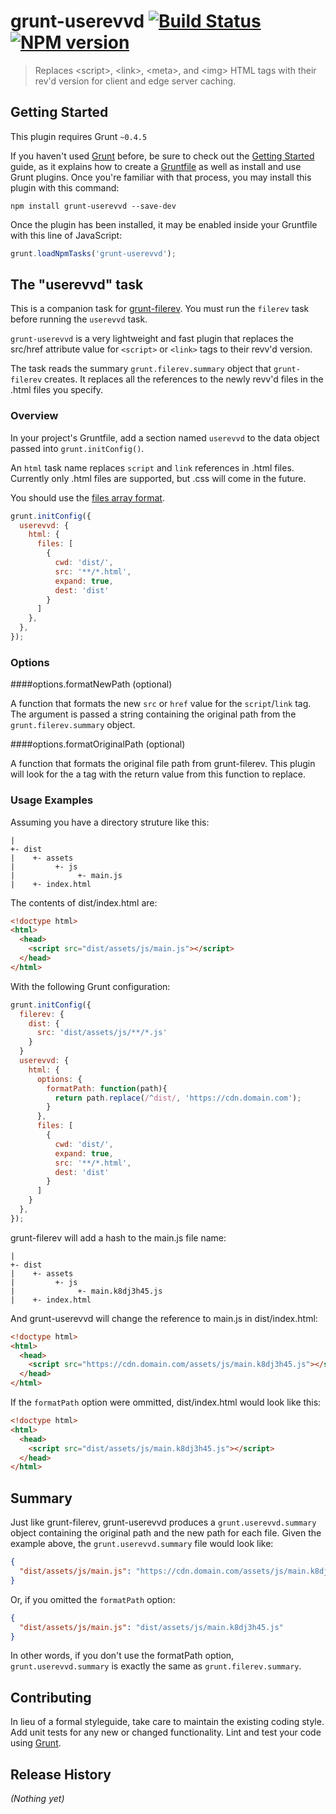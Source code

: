 # grunt-userevvd [![Build Status](http://img.shields.io/travis/kylerush/grunt-userevvd.svg?branch=master)](https://github.com/kylerush/grunt-userevvd) [![NPM version](https://badge.fury.io/js/grunt-userevvd.svg)](http://badge.fury.io/js/grunt-userevvd)

> Replaces &lt;script&gt;, &lt;link&gt;, &lt;meta&gt;, and &lt;img&gt; HTML tags with their rev'd version for client and edge server caching.

## Getting Started
This plugin requires Grunt `~0.4.5`

If you haven't used [Grunt](http://gruntjs.com/) before, be sure to check out the [Getting Started](http://gruntjs.com/getting-started) guide, as it explains how to create a [Gruntfile](http://gruntjs.com/sample-gruntfile) as well as install and use Grunt plugins. Once you're familiar with that process, you may install this plugin with this command:

```shell
npm install grunt-userevvd --save-dev
```

Once the plugin has been installed, it may be enabled inside your Gruntfile with this line of JavaScript:

```js
grunt.loadNpmTasks('grunt-userevvd');
```

## The "userevvd" task

This is a companion task for [grunt-filerev](https://github.com/yeoman/grunt-filerev). You must run the `filerev` task before running the `userevvd` task.

`grunt-userevvd` is a very lightweight and fast plugin that replaces the src/href attribute value for `<script>` or `<link>` tags to their revv'd version.

The task reads the summary `grunt.filerev.summary` object that `grunt-filerev` creates. It replaces all the references to the newly revv'd files in the .html files you specify.

### Overview
In your project's Gruntfile, add a section named `userevvd` to the data object passed into `grunt.initConfig()`.

An `html` task name replaces `script` and `link` references in .html files. Currently only .html files are supported, but .css will come in the future.

You should use the [files array format](http://gruntjs.com/configuring-tasks#files-array-format).

```js
grunt.initConfig({
  userevvd: {
    html: {
      files: [
        {
          cwd: 'dist/',
          src: '**/*.html',
          expand: true,
          dest: 'dist'
        }
      ]
    },
  },
});
```

### Options

####options.formatNewPath (optional)

A function that formats the new `src` or `href` value for the `script`/`link` tag. The argument is passed a string containing the original path from the `grunt.filerev.summary` object.

####options.formatOriginalPath (optional)

A function that formats the original file path from grunt-filerev. This plugin will look for the a tag with the return value from this function to replace.

### Usage Examples

Assuming you have a directory struture like this:

```
|
+- dist
|    +- assets
|         +- js
|              +- main.js
|    +- index.html
```

The contents of dist/index.html are:

```html
<!doctype html>
<html>
  <head>
    <script src="dist/assets/js/main.js"></script>
  </head>
</html>
```

With the following Grunt configuration:

```js
grunt.initConfig({
  filerev: {
    dist: {
      src: 'dist/assets/js/**/*.js'
    }
  }
  userevvd: {
    html: {
      options: {
        formatPath: function(path){
          return path.replace(/^dist/, 'https://cdn.domain.com');
        }
      },
      files: [
        {
          cwd: 'dist/',
          expand: true,
          src: '**/*.html',
          dest: 'dist'
        }
      ]
    }
  },
});
```

grunt-filerev will add a hash to the main.js file name:

```
|
+- dist
|    +- assets
|         +- js
|              +- main.k8dj3h45.js
|    +- index.html
```

And grunt-userevvd will change the reference to main.js in dist/index.html:

```html
<!doctype html>
<html>
  <head>
    <script src="https://cdn.domain.com/assets/js/main.k8dj3h45.js"></script>
  </head>
</html>
```

If the `formatPath` option were ommitted, dist/index.html would look like this:

```html
<!doctype html>
<html>
  <head>
    <script src="dist/assets/js/main.k8dj3h45.js"></script>
  </head>
</html>
```

## Summary

Just like grunt-filerev, grunt-userevvd produces a `grunt.userevvd.summary` object containing the original path and the new path for each file. Given the example above, the `grunt.userevvd.summary` file would look like:

```json
{
  "dist/assets/js/main.js": "https://cdn.domain.com/assets/js/main.k8dj3h45.js"
}
```

Or, if you omitted the `formatPath` option:

```json
{
  "dist/assets/js/main.js": "dist/assets/js/main.k8dj3h45.js"
}
```

In other words, if you don't use the formatPath option, `grunt.userevvd.summary` is exactly the same as `grunt.filerev.summary`.

## Contributing
In lieu of a formal styleguide, take care to maintain the existing coding style. Add unit tests for any new or changed functionality. Lint and test your code using [Grunt](http://gruntjs.com/).

## Release History
_(Nothing yet)_
